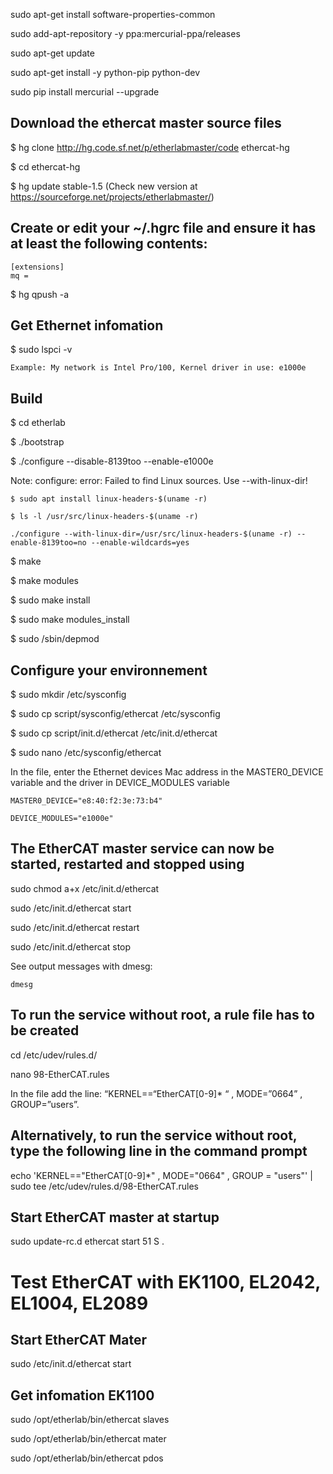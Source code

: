
sudo apt-get install software-properties-common

sudo add-apt-repository -y ppa:mercurial-ppa/releases

sudo apt-get update

sudo apt-get install -y python-pip python-dev

sudo pip install mercurial --upgrade

## Download the ethercat master source files

$ hg clone http://hg.code.sf.net/p/etherlabmaster/code ethercat-hg

$ cd ethercat-hg

$ hg update stable-1.5 (Check new version at https://sourceforge.net/projects/etherlabmaster/)

## Create or edit your ~/.hgrc file and ensure it has at least the following contents:
 	
	[extensions]
 	mq =
 
$ hg qpush -a

## Get Ethernet infomation

$ sudo lspci -v 
	
	Example: My network is Intel Pro/100, Kernel driver in use: e1000e
	
## Build
$ cd etherlab

$  ./bootstrap

$ ./configure --disable-8139too --enable-e1000e 

Note: configure: error: Failed to find Linux sources. Use --with-linux-dir!

	$ sudo apt install linux-headers-$(uname -r)

	$ ls -l /usr/src/linux-headers-$(uname -r)

	./configure --with-linux-dir=/usr/src/linux-headers-$(uname -r) --enable-8139too=no --enable-wildcards=yes

$ make

$ make modules

$ sudo make install

$ sudo make modules_install

$ sudo /sbin/depmod



## Configure your environnement

$ sudo mkdir /etc/sysconfig

$ sudo cp script/sysconfig/ethercat /etc/sysconfig

$ sudo cp script/init.d/ethercat /etc/init.d/ethercat

$ sudo nano /etc/sysconfig/ethercat

In the file, enter the Ethernet devices Mac address in the MASTER0_DEVICE variable and the driver in DEVICE_MODULES variable

	MASTER0_DEVICE="e8:40:f2:3e:73:b4"

	DEVICE_MODULES="e1000e"

## The EtherCAT master service can now be started, restarted and stopped using

sudo chmod a+x /etc/init.d/ethercat

sudo /etc/init.d/ethercat start

sudo /etc/init.d/ethercat restart

sudo /etc/init.d/ethercat stop

See output messages with dmesg:

	dmesg

## To run the service without root, a rule file has to be created 

cd /etc/udev/rules.d/

nano 98-EtherCAT.rules

In the file add the line: “KERNEL==“EtherCAT[0-9]* “ , MODE=”0664” , GROUP=”users”. 

## Alternatively, to run the service without root, type the following line in the command prompt

echo 'KERNEL=="EtherCAT[0-9]*" , MODE="0664" , GROUP = "users"' | sudo tee /etc/udev/rules.d/98-EtherCAT.rules

## Start EtherCAT master at startup

sudo update-rc.d ethercat start 51 S .

# Test EtherCAT with EK1100, EL2042, EL1004, EL2089

## Start EtherCAT Mater

sudo /etc/init.d/ethercat start

## Get infomation EK1100

sudo /opt/etherlab/bin/ethercat slaves

sudo /opt/etherlab/bin/ethercat mater

sudo /opt/etherlab/bin/ethercat pdos
